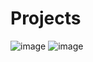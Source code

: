 # Projects

![image](https://user-images.githubusercontent.com/92332562/235540249-6eb2198e-5b3b-496a-8c33-b8d294b728a3.png)
![image](https://user-images.githubusercontent.com/92332562/235540261-96617d81-0044-4c4b-b48c-d176c5b56023.png)
